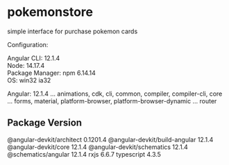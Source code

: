 # pokemonstore
simple interface for purchase pokemon cards

Configuration:

Angular CLI: 12.1.4  
Node: 14.17.4  
Package Manager: npm 6.14.14  
OS: win32 ia32  

Angular: 12.1.4
... animations, cdk, cli, common, compiler, compiler-cli, core
... forms, material, platform-browser, platform-browser-dynamic
... router

Package                         Version
---------------------------------------------------------
@angular-devkit/architect       0.1201.4
@angular-devkit/build-angular   12.1.4
@angular-devkit/core            12.1.4
@angular-devkit/schematics      12.1.4
@schematics/angular             12.1.4
rxjs                            6.6.7
typescript                      4.3.5

